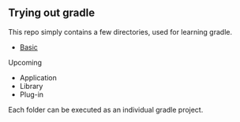## Trying out gradle

This repo simply contains a few directories, used for learning gradle.

* [Basic](https://github.com/pvi-axelor/Trying-out-gradle/tree/main/gradle-basic)

Upcoming
* Application
* Library
* Plug-in

Each folder can be executed as an individual gradle project.